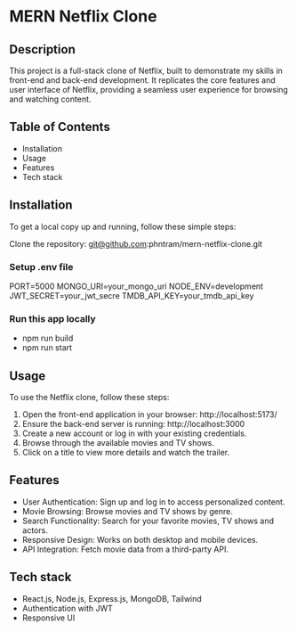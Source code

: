 # MERN Netflix Clone

## Description

This project is a full-stack clone of Netflix, built to demonstrate my skills in front-end and back-end development. It replicates the core features and user interface of Netflix, providing a seamless user experience for browsing and watching content.

## Table of Contents

-   Installation
-   Usage
-   Features
-   Tech stack

## Installation

To get a local copy up and running, follow these simple steps:

Clone the repository:
git@github.com:phntram/mern-netflix-clone.git

### Setup .env file

PORT=5000
MONGO_URI=your_mongo_uri
NODE_ENV=development
JWT_SECRET=your_jwt_secre
TMDB_API_KEY=your_tmdb_api_key

### Run this app locally

-   npm run build
-   npm run start

## Usage

To use the Netflix clone, follow these steps:

1. Open the front-end application in your browser:
   http://localhost:5173/
2. Ensure the back-end server is running:
   http://localhost:3000
3. Create a new account or log in with your existing credentials.
4. Browse through the available movies and TV shows.
5. Click on a title to view more details and watch the trailer.

## Features

-   User Authentication: Sign up and log in to access personalized content.
-   Movie Browsing: Browse movies and TV shows by genre.
-   Search Functionality: Search for your favorite movies, TV shows and actors.
-   Responsive Design: Works on both desktop and mobile devices.
-   API Integration: Fetch movie data from a third-party API.

## Tech stack

-   React.js, Node.js, Express.js, MongoDB, Tailwind
-   Authentication with JWT
-   Responsive UI
